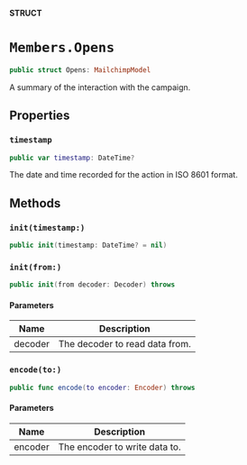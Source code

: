 **STRUCT**

# `Members.Opens`

```swift
public struct Opens: MailchimpModel
```

A summary of the interaction with the campaign.

## Properties
### `timestamp`

```swift
public var timestamp: DateTime?
```

The date and time recorded for the action in ISO 8601 format.

## Methods
### `init(timestamp:)`

```swift
public init(timestamp: DateTime? = nil)
```

### `init(from:)`

```swift
public init(from decoder: Decoder) throws
```

#### Parameters

| Name | Description |
| ---- | ----------- |
| decoder | The decoder to read data from. |

### `encode(to:)`

```swift
public func encode(to encoder: Encoder) throws
```

#### Parameters

| Name | Description |
| ---- | ----------- |
| encoder | The encoder to write data to. |